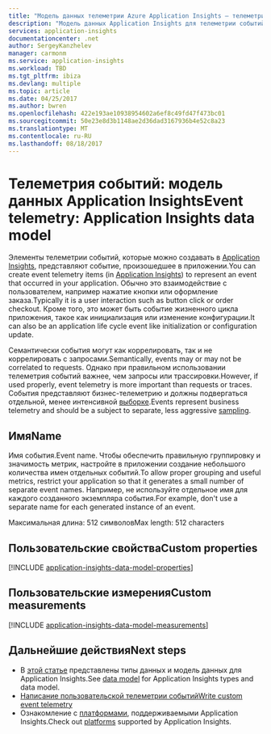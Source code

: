 ```yaml
---
title: "Модель данных телеметрии Azure Application Insights — телеметрия событий | Документы Майкрософт"
description: "Модель данных Application Insights для телеметрии событий"
services: application-insights
documentationcenter: .net
author: SergeyKanzhelev
manager: carmonm
ms.service: application-insights
ms.workload: TBD
ms.tgt_pltfrm: ibiza
ms.devlang: multiple
ms.topic: article
ms.date: 04/25/2017
ms.author: bwren
ms.openlocfilehash: 422e193ae10938954602a6ef8c49fd47f473bc01
ms.sourcegitcommit: 50e23e8d3b1148ae2d36dad3167936b4e52c8a23
ms.translationtype: MT
ms.contentlocale: ru-RU
ms.lasthandoff: 08/18/2017
---
```

# <a name="event-telemetry-application-insights-data-model"></a><span data-ttu-id="7c084-103">Телеметрия событий: модель данных Application Insights</span><span class="sxs-lookup"><span data-stu-id="7c084-103">Event telemetry: Application Insights data model</span></span>

<span data-ttu-id="7c084-104">Элементы телеметрии событий, которые можно создавать в [Application Insights](app-insights-overview.md), представляют событие, произошедшее в приложении.</span><span class="sxs-lookup"><span data-stu-id="7c084-104">You can create event telemetry items (in [Application Insights](app-insights-overview.md)) to represent an event that occurred in your application.</span></span> <span data-ttu-id="7c084-105">Обычно это взаимодействие с пользователем, например нажатие кнопки или оформление заказа.</span><span class="sxs-lookup"><span data-stu-id="7c084-105">Typically it is a user interaction such as button click or order checkout.</span></span> <span data-ttu-id="7c084-106">Кроме того, это может быть событие жизненного цикла приложения, такое как инициализация или изменение конфигурации.</span><span class="sxs-lookup"><span data-stu-id="7c084-106">It can also be an application life cycle event like initialization or configuration update.</span></span> 

<span data-ttu-id="7c084-107">Семантически события могут как коррелировать, так и не коррелировать с запросами.</span><span class="sxs-lookup"><span data-stu-id="7c084-107">Semantically, events may or may not be correlated to requests.</span></span> <span data-ttu-id="7c084-108">Однако при правильном использовании телеметрия событий важнее, чем запросы или трассировки.</span><span class="sxs-lookup"><span data-stu-id="7c084-108">However, if used properly, event telemetry is more important than requests or traces.</span></span> <span data-ttu-id="7c084-109">События представляют бизнес-телеметрию и должны подвергаться отдельной, менее интенсивной [выборке](app-insights-api-filtering-sampling.md).</span><span class="sxs-lookup"><span data-stu-id="7c084-109">Events represent business telemetry and should be a subject to separate, less aggressive [sampling](app-insights-api-filtering-sampling.md).</span></span>

## <a name="name"></a><span data-ttu-id="7c084-110">Имя</span><span class="sxs-lookup"><span data-stu-id="7c084-110">Name</span></span>

<span data-ttu-id="7c084-111">Имя события.</span><span class="sxs-lookup"><span data-stu-id="7c084-111">Event name.</span></span> <span data-ttu-id="7c084-112">Чтобы обеспечить правильную группировку и значимость метрик, настройте в приложении создание небольшого количества имен отдельных событий.</span><span class="sxs-lookup"><span data-stu-id="7c084-112">To allow proper grouping and useful metrics, restrict your application so that it generates a small number of separate event names.</span></span> <span data-ttu-id="7c084-113">Например, не используйте отдельное имя для каждого созданного экземпляра события.</span><span class="sxs-lookup"><span data-stu-id="7c084-113">For example, don't use a separate name for each generated instance of an event.</span></span>

<span data-ttu-id="7c084-114">Максимальная длина: 512 символов</span><span class="sxs-lookup"><span data-stu-id="7c084-114">Max length: 512 characters</span></span>

## <a name="custom-properties"></a><span data-ttu-id="7c084-115">Пользовательские свойства</span><span class="sxs-lookup"><span data-stu-id="7c084-115">Custom properties</span></span>

[!INCLUDE [application-insights-data-model-properties](../../includes/application-insights-data-model-properties.md)]

## <a name="custom-measurements"></a><span data-ttu-id="7c084-116">Пользовательские измерения</span><span class="sxs-lookup"><span data-stu-id="7c084-116">Custom measurements</span></span>

[!INCLUDE [application-insights-data-model-measurements](../../includes/application-insights-data-model-measurements.md)]

## <a name="next-steps"></a><span data-ttu-id="7c084-117">Дальнейшие действия</span><span class="sxs-lookup"><span data-stu-id="7c084-117">Next steps</span></span>

- <span data-ttu-id="7c084-118">В [этой статье](application-insights-data-model.md) представлены типы данных и модель данных для Application Insights.</span><span class="sxs-lookup"><span data-stu-id="7c084-118">See [data model](application-insights-data-model.md) for Application Insights types and data model.</span></span>
- [<span data-ttu-id="7c084-119">Написание пользовательской телеметрии событий</span><span class="sxs-lookup"><span data-stu-id="7c084-119">Write custom event telemetry</span></span>](app-insights-api-custom-events-metrics.md#trackevent)
- <span data-ttu-id="7c084-120">Ознакомление с [платформами](app-insights-platforms.md), поддерживаемыми Application Insights.</span><span class="sxs-lookup"><span data-stu-id="7c084-120">Check out [platforms](app-insights-platforms.md) supported by Application Insights.</span></span>
